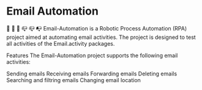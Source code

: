 # Email Automation
🤖 📧 	📧 📪 📪 📭
Email-Automation is a Robotic Process Automation (RPA) project aimed at automating email activities. The project is designed to test all activities of the Email.activity packages.

Features
The Email-Automation project supports the following email activities:

Sending emails
Receiving emails
Forwarding emails
Deleting  emails
Searching and filtring emails
Changing email location
